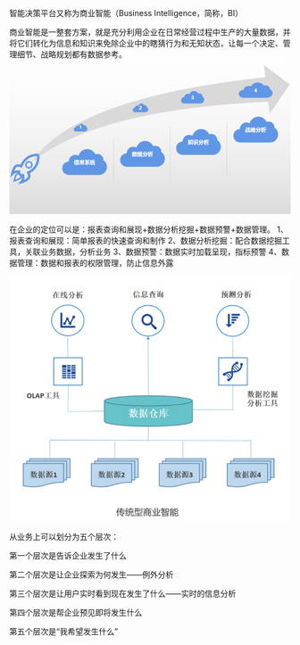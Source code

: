 智能决策平台又称为商业智能（Business Intelligence，简称，BI）

商业智能是一整套方案，就是充分利用企业在日常经营过程中生产的大量数据，并将它们转化为信息和知识来免除企业中的瞎猜行为和无知状态，让每一个决定、管理细节、战略规划都有数据参考。![image-20220103164823161](img/image-20220103164823161-16468853557291.png)

在企业的定位可以是：报表查询和展现+数据分析挖掘+数据预警+数据管理。
1、报表查询和展现：简单报表的快速查询和制作
2、数据分析挖掘：配合数据挖掘工具，关联业务数据，分析业务
3、数据预警：数据实时加载呈现，指标预警
4、数据管理：数据和报表的权限管理，防止信息外露

![image-20220103165143220](img/image-20220103165143220-16468853573402.png)

从业务上可以划分为五个层次：

第一个层次是告诉企业发生了什么

第二个层次是让企业探索为何发生——例外分析

第三个层次是让用户实时看到现在发生了什么——实时的信息分析

第四个层次是帮企业预见即将发生什么

第五个层次是“我希望发生什么”